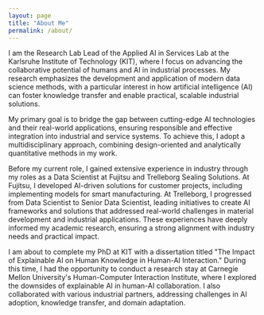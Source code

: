 ```yaml
---
layout: page
title: "About Me"
permalink: /about/
---
```

I am the Research Lab Lead of the Applied AI in Services Lab at the Karlsruhe Institute of Technology (KIT), where I focus on advancing the collaborative potential of humans and AI in industrial processes. My research emphasizes the development and application of modern data science methods, with a particular interest in how artificial intelligence (AI) can foster knowledge transfer and enable practical, scalable industrial solutions.

My primary goal is to bridge the gap between cutting-edge AI technologies and their real-world applications, ensuring responsible and effective integration into industrial and service systems. To achieve this, I adopt a multidisciplinary approach, combining design-oriented and analytically quantitative methods in my work.

Before my current role, I gained extensive experience in industry through my roles as a Data Scientist at Fujitsu and Trelleborg Sealing Solutions. At Fujitsu, I developed AI-driven solutions for customer projects, including implementing models for smart manufacturing. At Trelleborg, I progressed from Data Scientist to Senior Data Scientist, leading initiatives to create AI frameworks and solutions that addressed real-world challenges in material development and industrial applications. These experiences have deeply informed my academic research, ensuring a strong alignment with industry needs and practical impact.

I am about to complete my PhD at KIT with a dissertation titled "The Impact of Explainable AI on Human Knowledge in Human-AI Interaction." During this time, I had the opportunity to conduct a research stay at Carnegie Mellon University's Human-Computer Interaction Institute, where I explored the downsides of explainable AI in human-AI collaboration. I also collaborated with various industrial partners, addressing challenges in AI adoption, knowledge transfer, and domain adaptation.